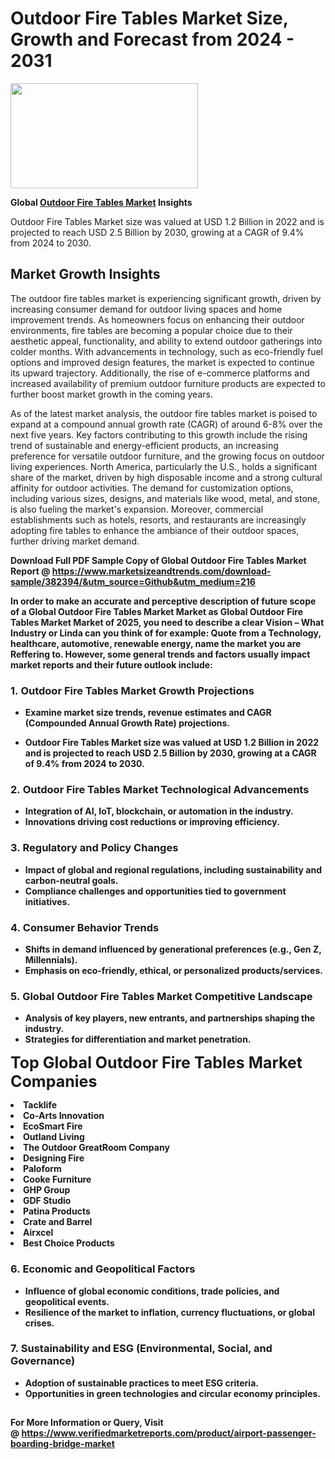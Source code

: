 <H1>Outdoor Fire Tables Market Size, Growth and Forecast from 2024 - 2031</H1><img class="aligncenter size-medium wp-image-584254" src="https://thirdeyenews.in/wp-content/uploads/2024/09/Global-Market-Research-300x168.jpeg" alt="" width="300" height="168" /><p><strong>Global&nbsp;<a href="https://www.marketsizeandtrends.com/download-sample/382394/&amp;utm_source=Github&utm_medium=216">Outdoor Fire Tables Market</a> Insights</strong></p><p>Outdoor Fire Tables Market size was valued at USD 1.2 Billion in 2022 and is projected to reach USD 2.5 Billion by 2030, growing at a CAGR of 9.4% from 2024 to 2030.</p><p><h2>Market Growth Insights</h2> <p>The outdoor fire tables market is experiencing significant growth, driven by increasing consumer demand for outdoor living spaces and home improvement trends. As homeowners focus on enhancing their outdoor environments, fire tables are becoming a popular choice due to their aesthetic appeal, functionality, and ability to extend outdoor gatherings into colder months. With advancements in technology, such as eco-friendly fuel options and improved design features, the market is expected to continue its upward trajectory. Additionally, the rise of e-commerce platforms and increased availability of premium outdoor furniture products are expected to further boost market growth in the coming years.</p> <p><strong></strong></p> <p>As of the latest market analysis, the outdoor fire tables market is poised to expand at a compound annual growth rate (CAGR) of around 6-8% over the next five years. Key factors contributing to this growth include the rising trend of sustainable and energy-efficient products, an increasing preference for versatile outdoor furniture, and the growing focus on outdoor living experiences. North America, particularly the U.S., holds a significant share of the market, driven by high disposable income and a strong cultural affinity for outdoor activities. The demand for customization options, including various sizes, designs, and materials like wood, metal, and stone, is also fueling the market's expansion. Moreover, commercial establishments such as hotels, resorts, and restaurants are increasingly adopting fire tables to enhance the ambiance of their outdoor spaces, further driving market demand.</p> <p><strong></p><p><span class=""><strong>Download Full PDF Sample Copy of Global Outdoor Fire Tables Market Report</strong> @ <a href="https://www.marketsizeandtrends.com/download-sample/382394/&amp;utm_source=Github&utm_medium=216" target="_blank">https://www.marketsizeandtrends.com/download-sample/382394/&amp;utm_source=Github&utm_medium=216</a></span></p><p>In order to make an accurate and perceptive description of future scope of a Global&nbsp;Outdoor Fire Tables Market Market as Global&nbsp;Outdoor Fire Tables Market Market of 2025, you need to describe a clear Vision &ndash; What Industry or Linda can you think of for example: Quote from a Technology, healthcare, automotive, renewable energy, name the market you are Reffering to. However, some general trends and factors usually impact market reports and their future outlook include:</p><h3>1.&nbsp;<strong>Outdoor Fire Tables Market Growth Projections</strong></h3><ul><li>Examine market size trends, revenue estimates and CAGR (Compounded Annual Growth Rate) projections.</li><li><p>Outdoor Fire Tables Market size was valued at USD 1.2 Billion in 2022 and is projected to reach USD 2.5 Billion by 2030, growing at a CAGR of 9.4% from 2024 to 2030.</p></li></ul><h3>2.&nbsp;<strong>Outdoor Fire Tables Market Technological Advancements</strong></h3><ul><li>Integration of AI, IoT, blockchain, or automation in the industry.</li><li>Innovations driving cost reductions or improving efficiency.</li></ul><h3>3.&nbsp;<strong>Regulatory and Policy Changes</strong></h3><ul><li>Impact of global and regional regulations, including sustainability and carbon-neutral goals.</li><li>Compliance challenges and opportunities tied to government initiatives.</li></ul><h3>4.&nbsp;<strong>Consumer Behavior Trends</strong></h3><ul><li>Shifts in demand influenced by generational preferences (e.g., Gen Z, Millennials).</li><li>Emphasis on eco-friendly, ethical, or personalized products/services.</li></ul><h3>5.&nbsp;<strong>Global Outdoor Fire Tables Market Competitive Landscape</strong></h3><ul><li>Analysis of key players, new entrants, and partnerships shaping the industry.</li><li>Strategies for differentiation and market penetration.</li></ul><p data-pm-slice="1 1 []"><span style="color: inherit; font-family: inherit; font-size: 25px;">Top Global Outdoor Fire Tables Market Companies</span></p><div class="" data-test-id=""><p><li>Tacklife</li><li> Co-Arts Innovation</li><li> EcoSmart Fire</li><li> Outland Living</li><li> The Outdoor GreatRoom Company</li><li> Designing Fire</li><li> Paloform</li><li> Cooke Furniture</li><li> GHP Group</li><li> GDF Studio</li><li> Patina Products</li><li> Crate and Barrel</li><li> Airxcel</li><li> Best Choice Products</li></p></div><h3>6.&nbsp;<strong>Economic and Geopolitical Factors</strong></h3><ul><li>Influence of global economic conditions, trade policies, and geopolitical events.</li><li>Resilience of the market to inflation, currency fluctuations, or global crises.</li></ul><h3>7.&nbsp;<strong>Sustainability and ESG (Environmental, Social, and Governance)</strong></h3><ul><li>Adoption of sustainable practices to meet ESG criteria.</li><li>Opportunities in green technologies and circular economy principles.</li></ul><h2><strong style="font-size: 14px;">For More Information or Query, Visit @&nbsp;</strong><a style="background-color: #ffffff; font-size: 14px;" href="https://www.marketsizeandtrends.com/report/outdoor-fire-tables-market/" target="_blank">https://www.verifiedmarketreports.com/product/airport-passenger-boarding-bridge-market</a></h2>
